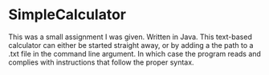 # SimpleCalculator
This was a small assignment I was given. Written in Java.
This text-based calculator can either be started straight away, or by adding a the path to a .txt file in the command line argument. In which case the program reads and complies with instructions that follow the proper syntax.

